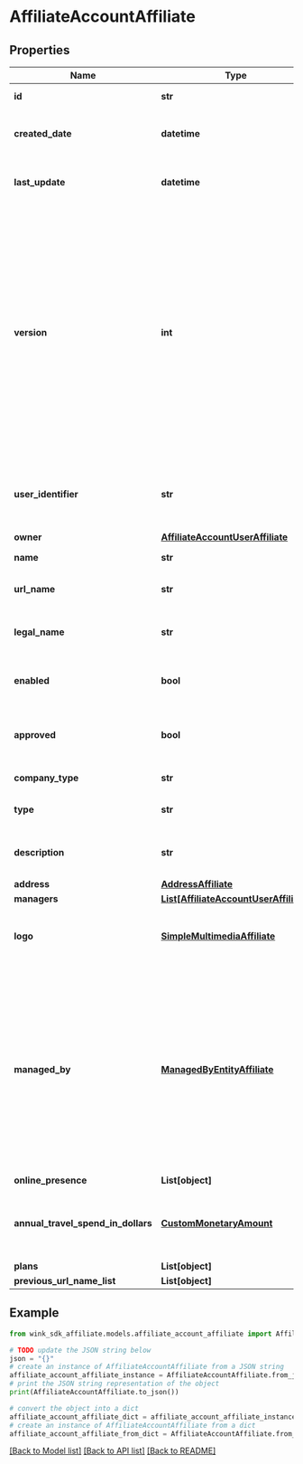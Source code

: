 # AffiliateAccountAffiliate


## Properties

Name | Type | Description | Notes
------------ | ------------- | ------------- | -------------
**id** | **str** | Document UUID | [optional] 
**created_date** | **datetime** | Datetime this record was first created | [optional] 
**last_update** | **datetime** | Datetime this record was last updated | [optional] 
**version** | **int** | Version property that shows how many times this document has been persisted. Document will not persist if the version property is less than current version property in the system. Result in an optimistic locking exception. | [optional] 
**user_identifier** | **str** | User or Registered client owner identifier that created this record | 
**owner** | [**AffiliateAccountUserAffiliate**](AffiliateAccountUserAffiliate.md) | Owner | 
**name** | **str** | Name of company | 
**url_name** | **str** | Url slug of company name | 
**legal_name** | **str** | Legal name of entity if other than name | [optional] 
**enabled** | **bool** | Whether this company is enabled by reactive. | 
**approved** | **bool** | Whether this company has been approved by KYC. | [default to False]
**company_type** | **str** | Type of company | 
**type** | **str** | Type of sales channel | 
**description** | **str** | A personal message from the company. | [optional] 
**address** | [**AddressAffiliate**](AddressAffiliate.md) |  | 
**managers** | [**List[AffiliateAccountUserAffiliate]**](AffiliateAccountUserAffiliate.md) |  | [optional] 
**logo** | [**SimpleMultimediaAffiliate**](SimpleMultimediaAffiliate.md) | Customize account with a custom logo / profile picture. | [optional] 
**managed_by** | [**ManagedByEntityAffiliate**](ManagedByEntityAffiliate.md) | If another company entity is managing this property, on behalf of the property, it can be specified here and the managing entity would be applicable a management fee on every booking. | [optional] 
**online_presence** | **List[object]** |  | [optional] 
**annual_travel_spend_in_dollars** | [**CustomMonetaryAmount**](CustomMonetaryAmount.md) | How much user or company spends on travel per year. | [optional] 
**plans** | **List[object]** |  | [optional] 
**previous_url_name_list** | **List[object]** |  | [optional] 

## Example

```python
from wink_sdk_affiliate.models.affiliate_account_affiliate import AffiliateAccountAffiliate

# TODO update the JSON string below
json = "{}"
# create an instance of AffiliateAccountAffiliate from a JSON string
affiliate_account_affiliate_instance = AffiliateAccountAffiliate.from_json(json)
# print the JSON string representation of the object
print(AffiliateAccountAffiliate.to_json())

# convert the object into a dict
affiliate_account_affiliate_dict = affiliate_account_affiliate_instance.to_dict()
# create an instance of AffiliateAccountAffiliate from a dict
affiliate_account_affiliate_from_dict = AffiliateAccountAffiliate.from_dict(affiliate_account_affiliate_dict)
```
[[Back to Model list]](../README.md#documentation-for-models) [[Back to API list]](../README.md#documentation-for-api-endpoints) [[Back to README]](../README.md)


